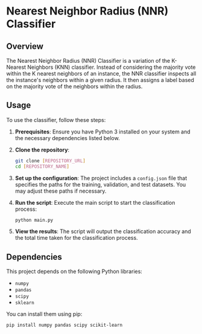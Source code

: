 # Nearest Neighbor Radius (NNR) Classifier


## Overview

The Nearest Neighbor Radius (NNR) Classifier is a variation of the K-Nearest Neighbors (KNN) classifier. Instead of considering the majority vote within the K nearest neighbors of an instance, the NNR classifier inspects all the instance's neighbors within a given radius. It then assigns a label based on the majority vote of the neighbors within the radius. 


## Usage

To use the classifier, follow these steps:

1. **Prerequisites**: Ensure you have Python 3 installed on your system and the necessary dependencies listed below.

2. **Clone the repository**:
    ```bash
    git clone [REPOSITORY_URL]
    cd [REPOSITORY_NAME]
    ```

3. **Set up the configuration**: The project includes a `config.json` file that specifies the paths for the training, validation, and test datasets. You may adjust these paths if necessary.

4. **Run the script**: Execute the main script to start the classification process:
    ```bash
    python main.py
    ```

5. **View the results**: The script will output the classification accuracy and the total time taken for the classification process.

## Dependencies

This project depends on the following Python libraries:

- `numpy`
- `pandas`
- `scipy`
- `sklearn`

You can install them using pip:

```bash
pip install numpy pandas scipy scikit-learn
